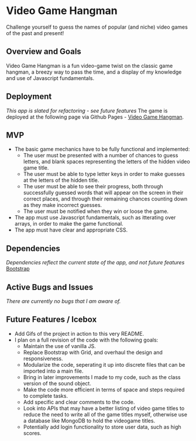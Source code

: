 # Video Game Hangman
Challenge yourself to guess the names of popular (and niche) video games of the past and present!

## Overview and Goals
Video Game Hangman is a fun video-game twist on the classic game hangman, a breezy way to pass the time, and a display of my knowledge and use of Javascript fundamentals.

## Deployment 
_This app is slated for refactoring - see future features_
The game is deployed at the following page via Github Pages - [Video Game Hangman](https://druidan.github.io/VideoGameHangman/).

## MVP
* The basic game mechanics have to be fully functional and implemented:
    * The user must be presented with a number of chances to guess letters, and blank spaces representing the letters of the hidden video game title.
    * The user must be able to type letter keys in order to make guesses at the letters of the hidden title.
    * The user must be able to see their progress, both through successfully guessed words that will appear on the screen in their correct places, and through their remaining chances counting down as they make incorrect guesses.
    * The user must be notified when they win or loose the game.
* The app must use Javascript fundamentals, such as itterating over arrays, in order to make the game functional.
* The app must have clear and appropriate CSS.

## Dependencies
_Dependencies reflect the current state of the app, and not future features_
[Bootstrap](https://getbootstrap.com/)

## Active Bugs and Issues
_There are currently no bugs that I am aware of._

## Future Features / Icebox
* Add Gifs of the project in action to this very README.
* I plan on a full revision of the code with the following goals:
    * Maintain the use of vanilla JS.
    * Replace Bootstrap with Grid, and overhaul the design and responsiveness.
    * Modularize the code, seperating it up into discrete files that can be imported into a main file.
    * Bring in later improvements I made to my code, such as the class version of the sound object.
    * Make the code more efficient in terms of space and steps required to complete tasks.
    * Add specific and clear comments to the code.
    * Look into APIs that may have a better listing of video game titles to reduce the need to write all of the game titles myself, otherwise use a database like MongoDB to hold the videogame titles.
    * Potentially add login functionality to store user data, such as high scores.